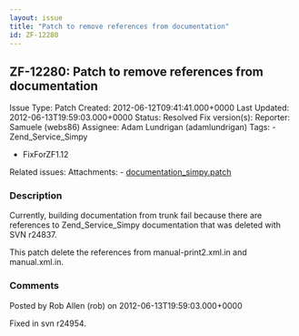 ```yaml
---
layout: issue
title: "Patch to remove references from documentation"
id: ZF-12280
---
```


ZF-12280: Patch to remove references from documentation
-------------------------------------------------------

 Issue Type: Patch Created: 2012-06-12T09:41:41.000+0000 Last Updated: 2012-06-13T19:59:03.000+0000 Status: Resolved Fix version(s): 
 Reporter:  Samuele (webs86)  Assignee:  Adam Lundrigan (adamlundrigan)  Tags: - Zend\_Service\_Simpy
- FixForZF1.12
 
 Related issues: 
 Attachments: - [documentation\_simpy.patch](/issues/secure/attachment/15132/documentation_simpy.patch)
 
### Description

Currently, building documentation from trunk fail because there are references to Zend\_Service\_Simpy documentation that was deleted with SVN r24837.

This patch delete the references from manual-print2.xml.in and manual.xml.in.

 

 

### Comments

Posted by Rob Allen (rob) on 2012-06-13T19:59:03.000+0000

Fixed in svn r24954.

 

 